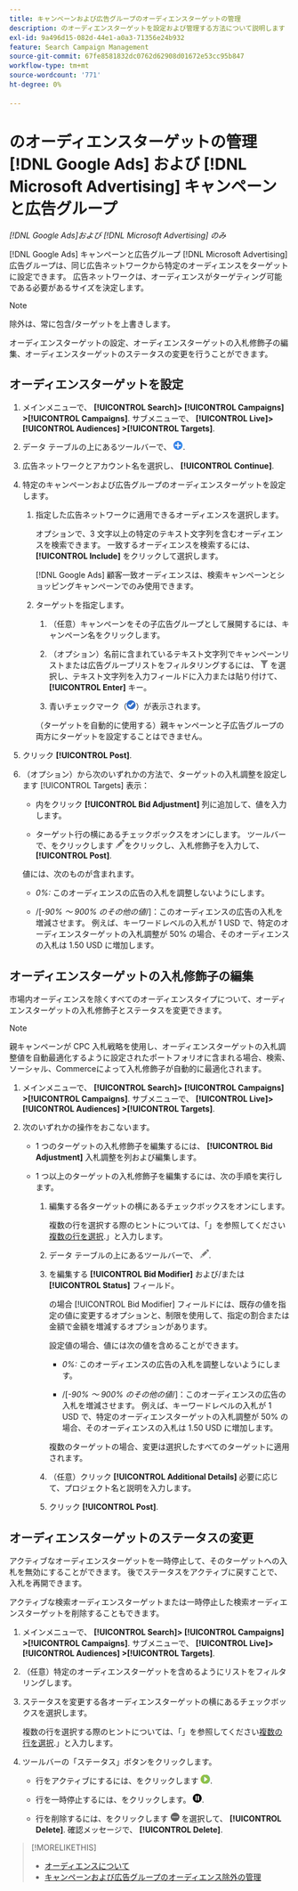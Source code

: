 ```yaml
---
title: キャンペーンおよび広告グループのオーディエンスターゲットの管理
description: のオーディエンスターゲットを設定および管理する方法について説明します [!DNL Google Ads] および [!DNL Microsoft Advertising] キャンペーンと広告グループ。
exl-id: 9a496d15-082d-44e1-a0a3-71356e24b932
feature: Search Campaign Management
source-git-commit: 67fe8581832dc0762d62908d01672e53cc95b847
workflow-type: tm+mt
source-wordcount: '771'
ht-degree: 0%

---
```


# のオーディエンスターゲットの管理 [!DNL Google Ads] および [!DNL Microsoft Advertising] キャンペーンと広告グループ

*[!DNL Google Ads]および [!DNL Microsoft Advertising] のみ*

[!DNL Google Ads] キャンペーンと広告グループ [!DNL Microsoft Advertising] 広告グループは、同じ広告ネットワークから特定のオーディエンスをターゲットに設定できます。 広告ネットワークは、オーディエンスがターゲティング可能である必要があるサイズを決定します。

>[!NOTE]
>
>除外は、常に包含/ターゲットを上書きします。

オーディエンスターゲットの設定、オーディエンスターゲットの入札修飾子の編集、オーディエンスターゲットのステータスの変更を行うことができます。

## オーディエンスターゲットを設定

1. メインメニューで、 **[!UICONTROL Search]> [!UICONTROL Campaigns] >[!UICONTROL Campaigns]**. サブメニューで、 **[!UICONTROL Live]> [!UICONTROL Audiences] >[!UICONTROL Targets]**.

1. データ テーブルの上にあるツールバーで、 ![作成](/help/search-social-commerce/assets/add.png "作成").

1. 広告ネットワークとアカウント名を選択し、 **[!UICONTROL Continue]**.

1. 特定のキャンペーンおよび広告グループのオーディエンスターゲットを設定します。

   1. 指定した広告ネットワークに適用できるオーディエンスを選択します。

      オプションで、3 文字以上の特定のテキスト文字列を含むオーディエンスを検索できます。 一致するオーディエンスを検索するには、 **[!UICONTROL Include]** をクリックして選択します。

      [!DNL Google Ads] 顧客一致オーディエンスは、検索キャンペーンとショッピングキャンペーンでのみ使用できます。

   1. ターゲットを指定します。

      1. （任意）キャンペーンをその子広告グループとして展開するには、キャンペーン名をクリックします。

      1. （オプション）名前に含まれているテキスト文字列でキャンペーンリストまたは広告グループリストをフィルタリングするには、 ![フィルター](/help/search-social-commerce/assets/filter.png "フィルター") を選択し、テキスト文字列を入力フィールドに入力または貼り付けて、 **[!UICONTROL Enter]** キー。

      1. 青いチェックマーク（![を選択](/help/search-social-commerce/assets/include.png "を選択")）が表示されます。

      （ターゲットを自動的に使用する）親キャンペーンと子広告グループの両方にターゲットを設定することはできません。

1. クリック **[!UICONTROL Post]**.

1. （オプション）から次のいずれかの方法で、ターゲットの入札調整を設定します [!UICONTROL Targets] 表示：

   * 内をクリック **[!UICONTROL Bid Adjustment]** 列に追加して、値を入力します。

   * ターゲット行の横にあるチェックボックスをオンにします。 ツールバーで、をクリックします ![編集](/help/search-social-commerce/assets/edit.png "編集")をクリックし、入札修飾子を入力して、 **[!UICONTROL Post]**.

   値には、次のものが含まれます。

   * *0%:* このオーディエンスの広告の入札を調整しないようにします。

   * /[*-90% ～ 900% のその他の値*/]：このオーディエンスの広告の入札を増減させます。 例えば、キーワードレベルの入札が 1 USD で、特定のオーディエンスターゲットの入札調整が 50% の場合、そのオーディエンスの入札は 1.50 USD に増加します。

## オーディエンスターゲットの入札修飾子の編集

市場内オーディエンスを除くすべてのオーディエンスタイプについて、オーディエンスターゲットの入札修飾子とステータスを変更できます。

>[!NOTE]
>
>親キャンペーンが CPC 入札戦略を使用し、オーディエンスターゲットの入札調整値を自動最適化するように設定されたポートフォリオに含まれる場合、検索、ソーシャル、Commerceによって入札修飾子が自動的に最適化されます。

1. メインメニューで、 **[!UICONTROL Search]> [!UICONTROL Campaigns] >[!UICONTROL Campaigns]**. サブメニューで、 **[!UICONTROL Live]> [!UICONTROL Audiences] >[!UICONTROL Targets]**.

1. 次のいずれかの操作をおこないます。

   * 1 つのターゲットの入札修飾子を編集するには、 **[!UICONTROL Bid Adjustment]** 入札調整を列および編集します。

   * 1 つ以上のターゲットの入札修飾子を編集するには、次の手順を実行します。

      1. 編集する各ターゲットの横にあるチェックボックスをオンにします。

         複数の行を選択する際のヒントについては、「」を参照してください[複数の行を選択](/help/search-social-commerce/common-tasks/navigation-editing-selection/multiple-rows-select.md).」と入力します。

      1. データ テーブルの上にあるツールバーで、 ![編集](/help/search-social-commerce/assets/edit.png "編集").

      1. を編集する **[!UICONTROL Bid Modifier]** および/または **[!UICONTROL Status]** フィールド。

         の場合 [!UICONTROL Bid Modifier] フィールドには、既存の値を指定の値に変更するオプションと、制限を使用して、指定の割合または金額で金額を増減するオプションがあります。

         設定値の場合、値には次の値を含めることができます。

         * *0%:* このオーディエンスの広告の入札を調整しないようにします。

         * /[*-90% ～ 900% のその他の値*/]：このオーディエンスの広告の入札を増減させます。 例えば、キーワードレベルの入札が 1 USD で、特定のオーディエンスターゲットの入札調整が 50% の場合、そのオーディエンスの入札は 1.50 USD に増加します。

         複数のターゲットの場合、変更は選択したすべてのターゲットに適用されます。

      1. （任意）クリック **[!UICONTROL Additional Details]** 必要に応じて、プロジェクト名と説明を入力します。

      1. クリック **[!UICONTROL Post]**.

## オーディエンスターゲットのステータスの変更

アクティブなオーディエンスターゲットを一時停止して、そのターゲットへの入札を無効にすることができます。 後でステータスをアクティブに戻すことで、入札を再開できます。

アクティブな検索オーディエンスターゲットまたは一時停止した検索オーディエンスターゲットを削除することもできます。

1. メインメニューで、 **[!UICONTROL Search]> [!UICONTROL Campaigns] >[!UICONTROL Campaigns]**. サブメニューで、 **[!UICONTROL Live]> [!UICONTROL Audiences] >[!UICONTROL Targets]**.

1. （任意）特定のオーディエンスターゲットを含めるようにリストをフィルタリングします。

1. ステータスを変更する各オーディエンスターゲットの横にあるチェックボックスを選択します。

   複数の行を選択する際のヒントについては、「」を参照してください[複数の行を選択](/help/search-social-commerce/common-tasks/navigation-editing-selection/multiple-rows-select.md).」と入力します。

1. ツールバーの「ステータス」ボタンをクリックします。

   * 行をアクティブにするには、をクリックします ![Activate](/help/search-social-commerce/assets/activate.png "Activate").

   * 行を一時停止するには、をクリックします。 ![一時停止](/help/search-social-commerce/assets/pause.png "一時停止").

   * 行を削除するには、をクリックします ![その他のアクション](/help/search-social-commerce/assets/more.png "その他のアクション") を選択して、 **[!UICONTROL Delete]**. 確認メッセージで、 **[!UICONTROL Delete]**.

>[!MORELIKETHIS]
>
>* [オーディエンスについて](audience-about.md)
>* [キャンペーンおよび広告グループのオーディエンス除外の管理](/help/search-social-commerce/campaign-management/campaigns/audience-exclusions-manage.md)
